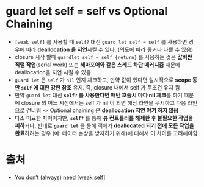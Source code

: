 # guard let self = self vs Optional Chaining

- `[weak self]` 를 사용할 때 `self?` 대신 `guard let self = self` 를 사용하면 경우에 따라 **deallocation 을 지연**시킬 수 있다. (의도에 따라 좋거나 나쁠 수 있음)
- closure 시작 할때 `guardlet self = self {return}` 를 사용하는 것은 **값비싼 직렬 작업**(serial work) 또는 **세마포어와 같은 스레드 차단 메커니즘** 때문에 deallocation을 지연 시킬 수 있음
- `guard let` 은 `self` 가  `nil` 인지 체크하고, 만약 값이 있다면 일시적으로 **scope 동안 `self` 에 대한 강한 참조** 유지. 즉, closure 내에서 self 가 무조건 유지 됨
- 만약 `guard let` 대신 **`self?` 를 사용한다면 매번 호출시 마다 nil 체크**를 하기 때문에 closure 의 어느 시점에서든 self 가 nil 이 되면 해당 라인을 무시하고 다음 라인으로 건너뜀 -> Optional chaining 은 **deallocation 지연 야기 하지 않음**
- 다소 미묘한 차이이지만, **`self?`** 를 통해 **뷰 컨트롤러를 해제한 후 불필요한 작업을 피하**거나, 반대로 **`guard let`** 을 통해 객체가 **deallocated 되기 전에 모든 작업을 완료**하려는 경우 (예: 데이터 손상을 방지하기 위해)에 대해서 이 차이를 고려해야함



# 출처

- [You don’t (always) need [weak self]](https://medium.com/flawless-app-stories/you-dont-always-need-weak-self-a778bec505ef)

